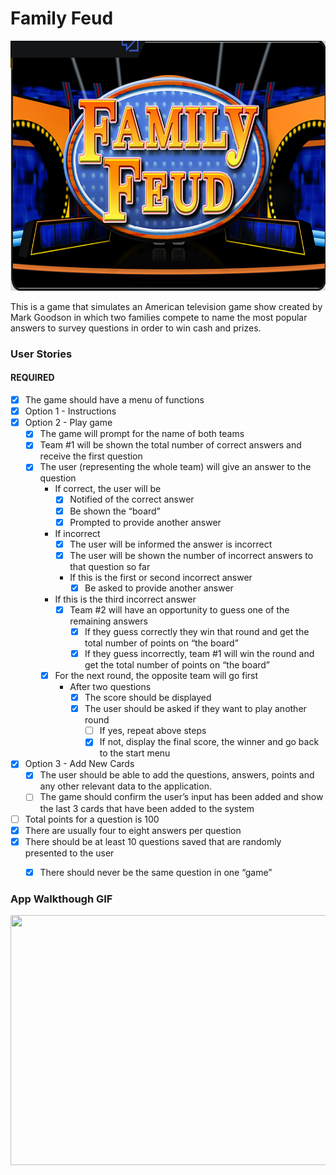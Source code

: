 # Family Feud

<img src="https://github.com/trajonwa/familyfeud-python/blob/main/images/git_familyfeud.PNG" width=600 height=400><br>

This is a game that simulates an American television game show created by Mark Goodson in which two families compete to name the most popular answers to survey questions in order to win cash and prizes.


### User Stories

#### REQUIRED 
- [X] The game should have a menu of functions
- [X] Option 1 - Instructions
- [X] Option 2 - Play game
     - [X] The game will prompt for the name of both teams
     - [X] Team #1 will be shown the total number of correct answers and receive the first question
     - [X] The user (representing the whole team) will give an answer to the question
        - If correct, the user will be 
             - [X] Notified of the correct answer
             - [X] Be shown the “board” 
             - [X] Prompted to provide another answer
        - If incorrect
            - [X] The user will be informed the answer is incorrect
            - [X] The user will be shown the number of incorrect answers to that question so far
            - If this is the first or second incorrect answer
               - [X] Be asked to provide another answer
        - If this is the third incorrect answer  
            - [X] Team #2 will have an opportunity to guess one of the remaining answers   
                - [X] If they guess correctly they win that round and get the total number of points on “the board”    
                - [X] If they guess incorrectly, team #1 will win the round and get the total number of points on “the board”     
        - [X] For the next round, the opposite team will go first
             - After two questions       
                  - [X] The score should be displayed      
                  - [X] The user should be asked if they want to play another round                           
                     - [ ] If yes, repeat above steps                                       
                     - [X] If not, display the final score, the winner and go back to the start menu                                              
- [X] Option 3 - Add New Cards
     - [X] The user should be able to add the questions, answers, points and any other relevant data to the application.                                                        
     - [ ] The game should confirm the user’s input has been added and show the last 3 cards that have been added to the system   
- [ ] Total points for a question is 100
- [X] There are usually four to eight answers per question                                                                                         
- [X] There should be at least 10 questions saved that are randomly presented to the user                                                                              
     - [X] There should never be the same question in one “game”        


### App Walkthough GIF
<img src="https://github.com/trajonwa/familyfeud-python/blob/main/images/familyfeud_gif.gif" width=600 height=400><br>
